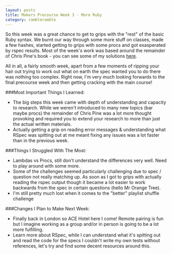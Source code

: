 ```yaml
---
layout: posts
title: Makers Precourse Week 3 - More Ruby
category: rambleramble
---
```


So this week was a great chance to get to grips with the "rest" of the basic Ruby syntax. We burnt our way through some more stuff on classes, made a few hashes, started getting to grips with some procs and got exasperated by rspec results. Most of the week's work was based around the remainder of Chris Pine's book - you can see some of my solutions [here](https://github.com/michaellennox/learn_to_program).

All in all, a fairly smooth week, apart from a few moments of ripping your hair out trying to work out what on earth the spec wanted you to do there was nothing too complex. Right now, I'm very much looking forwards to the final precourse week and then getting cracking with the main course!

###Most Important Things I Learned:

* The big steps this week came with depth of understanding and capacity to research. While we weren't introduced to many new topics (bar maybe procs) the remainder of Chris Pine was a lot more thought provoking and required you to extend your research to more than just the actual written materials. 
* Actually getting a grip on reading error messages & understanding what RSpec was spitting out at me meant fixing any issues was a lot faster than in the previous week.

###Things I Struggled With The Most:

* Lambdas vs Procs, still don't understand the differences very well. Need to play around with some more.
* Some of the challenges seemed particularly challenging due to spec / question not really matching up. As soon as I got to grips with actually reading the rspec output though it became a lot easier to work backwards from the spec in certain questions (hello Mr Orange Tree).
* I'm still pretty much lost when it comes to the "better" playlist shuffle challenge

###Changes I Plan to Make Next Week:

* Finally back in London so ACE Hotel here I come! Remote pairing is fun but I imagine working as a group and/or in person is going to be a lot more fulfilling.
* Learn more about RSpec, while I can understand what it's spitting out and read the code for the specs I couldn't write my own tests without references, let's try and find some decent resources around this.